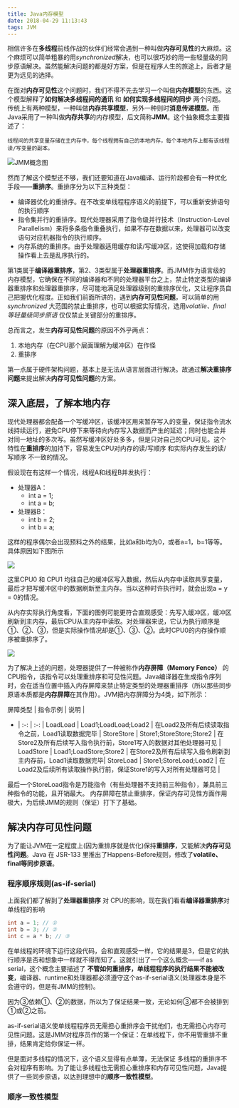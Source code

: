 ```yaml
---
title: Java内存模型
date: 2018-04-29 11:13:43
tags: JVM
---
```


相信许多在**多线程**前线作战的伙伴们经常会遇到一种叫做**内存可见性**的大麻烦。这个麻烦可以简单粗暴的用*synchronized*解决，也可以很巧妙的用一些轻量级的同步原语解决。虽然能解决问题的都是好方案，但是在程序人生的旅途上，后者才是更为远见的选择。

在面对**内存可见性**这个问题时，我们不得不先去学习一个叫做**内存模型**的东西。这个模型解释了**如何解决多线程间的通讯** 和 **如何实现多线程间的同步** 两个问题。
传统上有两种模型，一种叫做**内存共享模型**，另外一种则时**消息传递模型**。而Java采用了一种叫做**内存共享**的内存模型，后文简称**JMM**。这个抽象概念主要描述了：
    
    线程间的共享变量存储在主内存中，每个线程拥有自己的本地内存，每个本地内存上都有该线程读/写变量的副本。

![JMM概念图](https://blog-1252749790.file.myqcloud.com/JavaConcurrent/JMMConcept.png)

然而了解这个模型还不够，我们还要知道在Java编译、运行阶段都会有一种优化手段——**重排序**。重排序分为以下三种类型：

- 编译器优化的重排序。在不改变单线程程序语义的前提下，可以重新安排语句的执行顺序
- 指令集并行的重排序。现代处理器采用了指令级并行技术（Instruction-Level Parallelism）来将多条指令重叠执行，如果不存在数据以来，处理器可以改变语句对应机器指令的执行顺序。
- 内存系统的重排序。由于处理器适用缓存和读/写缓冲区，这使得加载和存储操作看上去是乱序执行的。

第1类属于**编译器重排序**，第2、3类型属于**处理器重排序**。而JMM作为语言级的内存模型，它确保在不同的编译器和不同的处理器平台之上，禁止特定类型的编译器重排序和处理器重排序，尽可能地满足处理器级别的重排序优化，又让程序员自己把握优化程度。正如我们前面所讲的，遇到**内存可见性问题**，可以简单的用*synchronized* 大范围的禁止重排序，也可以根据实际情况，选用*volatile、final等轻量级同步原语* 仅仅禁止关键部分的重排序。

总而言之，发生**内存可见性问题**的原因不外乎两点：

1. 本地内存（在CPU那个层面理解为缓冲区）在作怪
2. 重排序

第一点属于硬件架构问题，基本上是无法从语言层面进行解决。故通过**解决重排序问题**来提出解决**内存可见性问题**的方案。

## 深入底层，了解本地内存
现代处理器都会配备一个写缓冲区，该缓冲区用来暂存写入的变量，保证指令流水线持续运行，避免CPU停下来等待向内存写入数据而产生的延迟；同时也能合并对同一地址的多次写。虽然写缓冲区好处多多，但是只对自己的CPU可见。这个特性在**重排序**的加持下，容易发生CPU对内存的读/写顺序 和实际内存发生的读/写顺序 不一致的情况。

假设现在有这样一个情况，线程A和线程B并发执行：

* 处理器A：
     * int a = 1;
     * int a = b;
* 处理器B：
     * int b = 2;
     * int b = a;

这样的程序偶尔会出现预料之外的结果，比如a和b均为0，或者a=1，b=1等等。具体原因如下图所示

![](https://blog-1252749790.file.myqcloud.com/JavaConcurrent/CPUCacheFlow2.png)

这里CPU0 和 CPU1 均往自己的缓冲区写入数据，然后从内存中读取共享变量，最后才把写缓冲区中的数据刷新至主内存。当以这种时许执行时，就会出现a = y = 0的情况。

从内存实际执行角度看，下面的图例可能更符合直观感受：先写入缓冲区，缓冲区刷新到主内存，最后CPU从主内存中读取。对处理器来说，它认为执行顺序是①、②、③，但是实际操作情况却是①、③、②。此时CPU0的内存操作顺序被重排序了。

![](https://blog-1252749790.file.myqcloud.com/JavaConcurrent/CPUCacheFlow.png)


为了解决上述的问题，处理器提供了一种被称作**内存屏障（Memory Fence）** 的CPU指令，该指令可以处理重排序和可见性问题。Java编译器在生成指令序列时，会在适当位置中插入内存屏障来禁止特定类型的处理器重排序（所以那些同步原语本质都是**内存屏障**在其作用）。JVM把内存屏障分为4类，如下所示：

屏障类型 | 指令示例 | 说明 |
- | :-: | :-: |
LoadLoad | Load1;LoadLoad;Load2 | 在Load2及所有后续读取指令之前，Load1读取数据完毕 |
StoreStore | Store1;StoreStore;Store2 | 在Store2及所有后续写入指令执行前，Store1写入的数据对其他处理器可见 |
LoadStore | Load1;LoadStore;Store2 | 在Store2及所有后续写入指令刷新到主内存前，Load1读取数据完毕|
StoreLoad | Store1;StoreLoad;Load2 | 在Load2及后续所有读取操作执行前，保证Store1的写入对所有处理器可见 |

最后一个StoreLoad指令是万能指令（有些处理器不支持前三种指令），兼具前三种指令的功能，且开销最大。
内存屏障在禁止重排序，保证内存可见性方面作用极大，为后续JMM的规则（保证）打下了基础。

## 解决内存可见性问题
为了能让JVM在一定程度上(因为重排序就是优化)保持**重排序**，又能解决**内存可见性问题**。Java 在 JSR-133 里推出了Happens-Before规则，修改了**volatile、final等同步原语**。

### 程序顺序规则(as-if-serial)
上面我们都了解到了**处理器重排序** 对 CPU的影响，现在我们看看**编译器重排序**对单线程的影响
```java
int a = 1; // ①
int b = 3; // ②
int c = a * b; // ③
```
在单线程的环境下运行这段代码，会和直观感受一样，它的结果是3，但是它的执行顺序是否和想象中一样就不得而知了。这就引出了一个这么概念——if as serial，这个概念主要描述了 **不管如何重排序，单线程程序的执行结果不能被改变**，编译器、runtime和处理器都必须遵守这个as-if-serial语义(处理器本身是不会遵守的，但是有JMM的控制)。

因为③依赖①、②的数据，所以为了保证结果一致，无论如何③都不会被排到①或②之前。

as-if-serial语义使单线程程序员无需担心重排序会干扰他们，也无需担心内存可见性问题。这是JMM对程序员作的第一个保证：在单线程下，你不用管重排不重排，结果肯定给你保证一样。

但是面对多线程的情况下，这个语义显得有点单薄，无法保证 多线程的重排序不会对程序有影响。为了能让多线程也无需担心重排序和内存可见性问题，Java提供了一些同步原语，以达到理想中的**顺序一致性模型**。


### 顺序一致性模型
